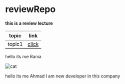 # reviewRepo

**this is a review lecture**

| topic | link |
| ----------- | ----------- |
| topic1 | [click](./courses/topic1.md) |

hello its me Rania

![cat](https://tse1.mm.bing.net/th?id=OIP.trlLiY78hrUHiK45yGdfIgHaE5&pid=Api&P=0&w=246&h=163)



hello its me Ahmad I am new developer in this company 

